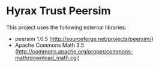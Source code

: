 # Hyrax Trust Peersim

This project uses the following external libraries:
- peersim 1.0.5 (http://sourceforge.net/projects/peersim/)
- Apache Commons Math 3.5 (http://commons.apache.org/proper/commons-math/download_math.cgi)
